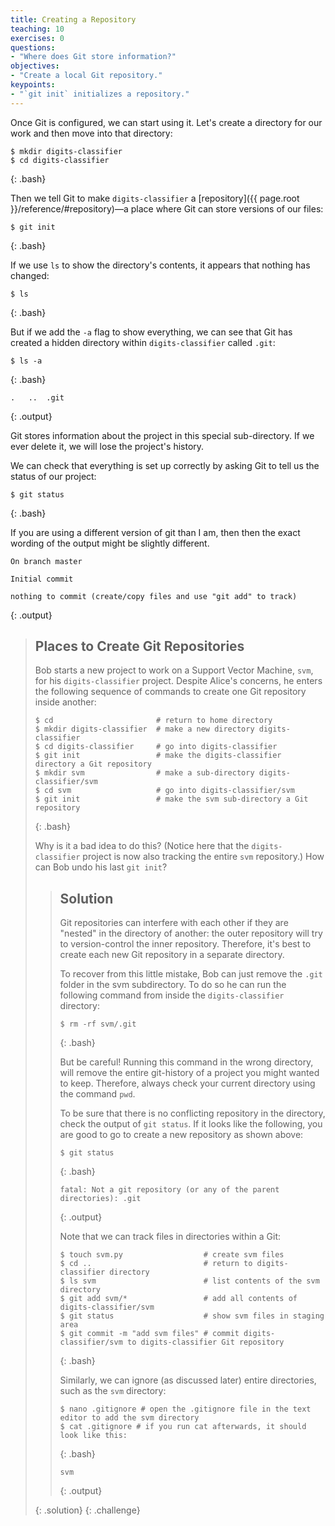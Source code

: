 ```yaml
---
title: Creating a Repository
teaching: 10
exercises: 0
questions:
- "Where does Git store information?"
objectives:
- "Create a local Git repository."
keypoints:
- "`git init` initializes a repository."
---
```


Once Git is configured,
we can start using it.
Let's create a directory for our work and then move into that directory:

~~~
$ mkdir digits-classifier
$ cd digits-classifier
~~~
{: .bash}

Then we tell Git to make `digits-classifier` a [repository]({{ page.root }}/reference/#repository)—a place where
Git can store versions of our files:

~~~
$ git init
~~~
{: .bash}

If we use `ls` to show the directory's contents,
it appears that nothing has changed:

~~~
$ ls
~~~
{: .bash}

But if we add the `-a` flag to show everything,
we can see that Git has created a hidden directory within `digits-classifier` called `.git`:

~~~
$ ls -a
~~~
{: .bash}

~~~
.	..	.git
~~~
{: .output}

Git stores information about the project in this special sub-directory.
If we ever delete it,
we will lose the project's history.

We can check that everything is set up correctly
by asking Git to tell us the status of our project:

~~~
$ git status
~~~
{: .bash}

If you are using a different version of git than I am, then then the exact
wording of the output might be slightly different.

~~~
On branch master

Initial commit

nothing to commit (create/copy files and use "git add" to track)
~~~
{: .output}

> ## Places to Create Git Repositories
>
> Bob starts a new project to work on a Support Vector Machine, `svm`, 
> for his `digits-classifier` project.
> Despite Alice's concerns, he enters the following sequence of commands to
> create one Git repository inside another:
>
> ~~~
> $ cd                       # return to home directory
> $ mkdir digits-classifier  # make a new directory digits-classifier
> $ cd digits-classifier     # go into digits-classifier
> $ git init                 # make the digits-classifier directory a Git repository
> $ mkdir svm                # make a sub-directory digits-classifier/svm
> $ cd svm                   # go into digits-classifier/svm
> $ git init                 # make the svm sub-directory a Git repository
> ~~~
> {: .bash}
>
> Why is it a bad idea to do this? (Notice here that the `digits-classifier` project is now also tracking the entire `svm` repository.)
> How can Bob undo his last `git init`?
>
> > ## Solution
> >
> > Git repositories can interfere with each other if they are "nested" in the
> > directory of another: the outer repository will try to version-control
> > the inner repository. Therefore, it's best to create each new Git
> > repository in a separate directory. 
> >
> > To recover from this little mistake, Bob can just remove the `.git`
> > folder in the svm subdirectory. To do so he can run the following command from inside the `digits-classifier` directory:
> >
> > ~~~
> > $ rm -rf svm/.git
> > ~~~
> > {: .bash}
> >
> > But be careful! Running this command in the wrong directory, will remove
> > the entire git-history of a project you might wanted to keep. Therefore, always check your current directory using the
> > command `pwd`.
> >
> > To be sure that there is no conflicting
> > repository in the directory, check the output of `git status`. If it looks
> > like the following, you are good to go to create a new repository as shown
> > above:
> >
> > ~~~
> > $ git status
> > ~~~
> > {: .bash}
> > ~~~
> > fatal: Not a git repository (or any of the parent directories): .git
> > ~~~
> > {: .output}
> >
> > Note that we can track files in directories within a Git:
> >
> > ~~~
> > $ touch svm.py                  # create svm files
> > $ cd ..                         # return to digits-classifier directory
> > $ ls svm                        # list contents of the svm directory
> > $ git add svm/*                 # add all contents of digits-classifier/svm
> > $ git status                    # show svm files in staging area
> > $ git commit -m "add svm files" # commit digits-classifier/svm to digits-classifier Git repository
> > ~~~
> > {: .bash}
> >
> > Similarly, we can ignore (as discussed later) entire directories, such as the `svm` directory:
> >
> > ~~~
> > $ nano .gitignore # open the .gitignore file in the text editor to add the svm directory
> > $ cat .gitignore # if you run cat afterwards, it should look like this:
> > ~~~
> > {: .bash}
> >
> > ~~~
> > svm
> > ~~~
> > {: .output}
> >
> {: .solution}
{: .challenge}
